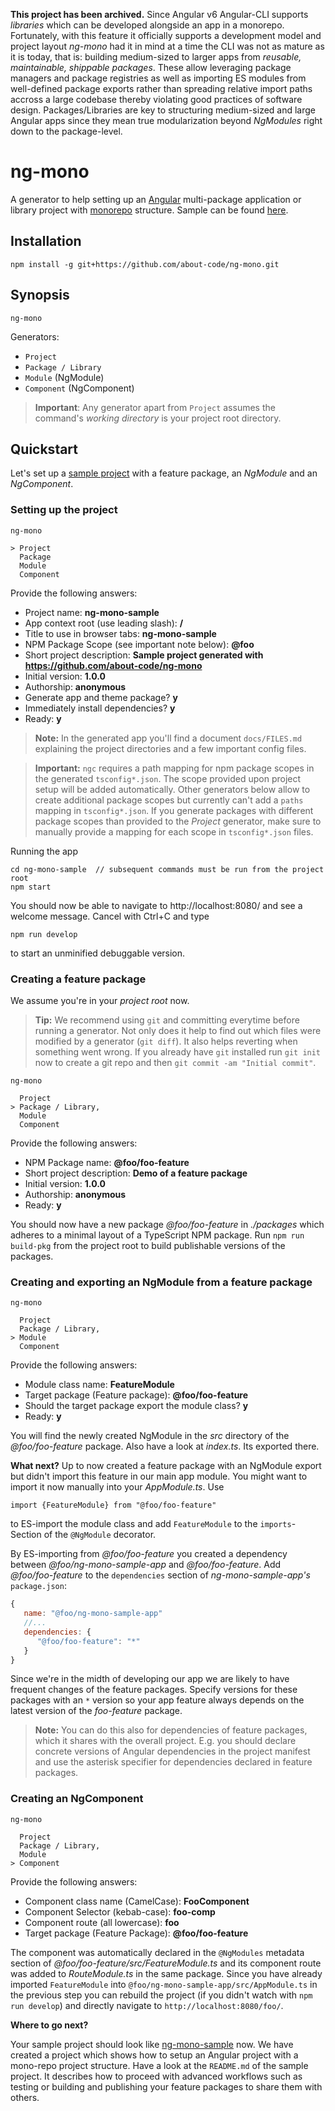 **This project has been archived.** Since Angular v6 Angular-CLI supports *libraries* which can be developed alongside an app in a monorepo. Fortunately, with this feature it officially supports a development model and project layout *ng-mono* had it in mind at a time the CLI was not as mature as it is today, that is: building medium-sized to larger apps from *reusable, maintainable, shippable packages*. These allow leveraging package managers and package registries as well as importing ES modules from well-defined package exports rather than spreading relative import paths accross a large codebase thereby violating good practices of software design. Packages/Libraries are key to structuring medium-sized and large Angular apps since they mean true modularization beyond *NgModules* right down to the package-level.

# ng-mono

A generator to help setting up an [Angular](https://angular.io) multi-package
application or library project with [monorepo](https://github.com/lerna/lerna)
structure. Sample can be found [here](https://github.com/about-code/ng-mono-sample).

## Installation

```
npm install -g git+https://github.com/about-code/ng-mono.git
```

## Synopsis
```
ng-mono
```

Generators:

- `Project`
- `Package / Library`
- `Module` (NgModule)
- `Component` (NgComponent)

> **Important**: Any generator apart from `Project` assumes the command's *working directory* is your project root directory.

## Quickstart

Let's set up a [sample project](https://github.com/about-code/ng-mono-sample)
with a feature package, an *NgModule* and an *NgComponent*.

### Setting up the project

```
ng-mono

> Project
  Package
  Module
  Component
```

Provide the following answers:
- Project name: **ng-mono-sample**
- App context root (use leading slash): **/**
- Title to use in browser tabs: **ng-mono-sample**
- NPM Package Scope (see important note below): **@foo**
- Short project description: **Sample project generated with https://github.com/about-code/ng-mono**
- Initial version: **1.0.0**
- Authorship: **anonymous**
- Generate app and theme package? **y**
- Immediately install dependencies? **y**
- Ready: **y**

> **Note:** In the generated app you'll find a document `docs/FILES.md` explaining
the project directories and a few important config files.

> **Important:** `ngc` requires a path mapping for npm package scopes in the
> generated `tsconfig*.json`. The scope provided upon project setup will be
> added automatically. Other generators below allow to create additional package
> scopes but currently can't add a `paths` mapping in `tsconfig*.json`. If
> you generate packages with different package scopes than provided to the *Project*
> generator, make sure to manually provide a mapping for each scope in
> `tsconfig*.json` files.

Running the app
```
cd ng-mono-sample  // subsequent commands must be run from the project root
npm start
```
You should now be able to navigate to http://localhost:8080/ and see a welcome
message. Cancel with Ctrl+C and type
```
npm run develop
```
to start an unminified debuggable version.

### Creating a feature package

We assume you're in your *project root* now.

> **Tip:** We recommend using `git` and committing everytime before running a generator.
> Not only does it help to find out which files were modified by a generator (`git diff`).
> It also helps reverting when something went wrong. If you already have `git` installed
> run `git init` now to create a git repo and then `git commit -am "Initial commit"`.

```
ng-mono

  Project
> Package / Library,
  Module
  Component
```
Provide the following answers:
- NPM Package name: **@foo/foo-feature**
- Short project description: **Demo of a feature package**
- Initial version: **1.0.0**
- Authorship: **anonymous**
- Ready: **y**

You should now have a new package *@foo/foo-feature* in *./packages* which
adheres to a minimal layout of a TypeScript NPM package. Run `npm run build-pkg`
from the project root to build publishable versions of the packages.

### Creating and exporting an NgModule from a feature package
```
ng-mono

  Project
  Package / Library,
> Module
  Component
```
Provide the following answers:
- Module class name: **FeatureModule**
- Target package (Feature package): **@foo/foo-feature**
- Should the target package export the module class? **y**
- Ready: **y**

You will find the newly created NgModule in the *src* directory of the
*@foo/foo-feature* package. Also have a look at *index.ts*. Its exported there.

**What next?**
Up to now created a feature package with an NgModule export but didn't import this
feature in our main app module. You might want to import it now manually into
your *AppModule.ts*. Use
```
import {FeatureModule} from "@foo/foo-feature"
```
to ES-import the module class and add `FeatureModule` to the `imports`-Section
of the `@NgModule` decorator.

By ES-importing from *@foo/foo-feature* you created a dependency between *@foo/ng-mono-sample-app* and *@foo/foo-feature*. Add *@foo/foo-feature* to the `dependencies` section of *ng-mono-sample-app's* `package.json`:

```js
{
   name: "@foo/ng-mono-sample-app"
   //...
   dependencies: {
      "@foo/foo-feature": "*"
   }
}
```
Since we're in the midth of developing our app we are likely to have frequent
changes of the feature packages. Specify versions for these packages with an `*`
version so your app feature always depends on the latest version of the
*foo-feature* package.

> **Note:** You can do this also for dependencies of feature packages, which
> it shares with the overall project. E.g. you should declare concrete versions
> of Angular dependencies in the project manifest and use the asterisk specifier
> for dependencies declared in feature packages.

### Creating an NgComponent
```
ng-mono

  Project
  Package / Library,
  Module
> Component
```
Provide the following answers:
- Component class name (CamelCase): **FooComponent**
- Component Selector (kebab-case): **foo-comp**
- Component route (all lowercase): **foo**
- Target package (Feature Package): **@foo/foo-feature**

The component was automatically declared in the `@NgModules` metadata section of
*@foo/foo-feature/src/FeatureModule.ts* and its component route was added to
*RouteModule.ts* in the same package. Since you have already imported
`FeatureModule` into `@foo/ng-mono-sample-app/src/AppModule.ts` in the
previous step you can rebuild the project (if you didn't watch with `npm run develop`)
and directly navigate to `http://localhost:8080/foo/`.

**Where to go next?**

Your sample project should look like [ng-mono-sample](https://github.com/about-code/ng-mono-sample) now.
We have created a project which shows how to setup an Angular project with a
mono-repo project structure. Have a look at the `README.md` of the sample project.
It describes how to proceed with advanced workflows such as testing or building
and publishing your feature packages to share them with others.
